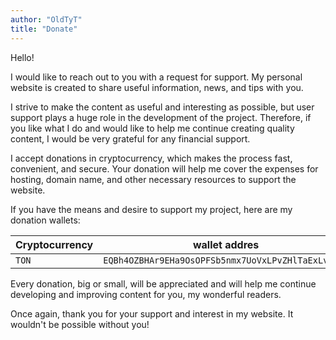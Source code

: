 ```yaml
---
author: "OldTyT"
title: "Donate"
---
```


Hello!

I would like to reach out to you with a request for support. My personal website is created to share useful information, news, and tips with you.

I strive to make the content as useful and interesting as possible, but user support plays a huge role in the development of the project. Therefore, if you like what I do and would like to help me continue creating quality content, I would be very grateful for any financial support.

I accept donations in cryptocurrency, which makes the process fast, convenient, and secure. Your donation will help me cover the expenses for hosting, domain name, and other necessary resources to support the website.

If you have the means and desire to support my project, here are my donation wallets:

|Cryptocurrency | wallet addres|
|---|---|
|`TON`|`EQBh4OZBHAr9EHa9OsOPFSb5nmx7UoVxLPvZHlTaExLvtunX`|

Every donation, big or small, will be appreciated and will help me continue developing and improving content for you, my wonderful readers.

Once again, thank you for your support and interest in my website. It wouldn't be possible without you!

